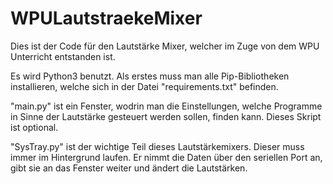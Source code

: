 # WPULautstraekeMixer
Dies ist der Code für den Lautstärke Mixer, welcher im Zuge von dem WPU Unterricht entstanden ist.

Es wird Python3 benutzt.
Als erstes muss man alle Pip-Bibliotheken installieren, welche sich in der Datei "requirements.txt" befinden.

"main.py" ist ein Fenster, wodrin man die Einstellungen, welche Programme in Sinne der Lautstärke gesteuert werden sollen, finden kann. Dieses Skript ist optional.

"SysTray.py" ist der wichtige Teil dieses Lautstärkemixers. Dieser muss immer im Hintergrund laufen. Er nimmt die Daten über den seriellen Port an, gibt sie an das Fenster weiter und ändert die Lautstärken.
